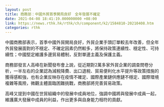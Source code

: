 ```yaml
---
layout: post
title: 商務部：中國外貿首季開局良好　全年發展不確定
date: 2021-04-08 18:41:19.000000000 +08:00
link: https://news.rthk.hk/rthk/ch/component/k2/1584810-20210408.htm
categories: rthk
---
```


中國商務部表示，首季中國外貿開局良好，外貿企業手頭訂單較去年改善，但全年外貿發展面對的不穩定、不確定因素仍然較多，將保持政策連續性、穩定性、可持續性；中國堅定維護多邊貿易體制，反對單邊主義及保護主義。

商務部發言人高峰在新聞發布會上說，從近期對2萬多家外貿企業的調查問卷分析，一半左右的企業認為減稅降費、出口退稅、貿易便利化水平提升等政策措施的獲得感較強，也有企業反映存在疫情不確定、國際產業鏈供應鏈不穩定、國際環境複雜等風險，微觀主體面臨困難挑戰，商務部將完善貿易政策。

高峰又提到中國在世貿組織中的發展中成員地位，強調中國將與發展中成員一起，維護廣大發展中成員的利益，作出更多與自身能力相符的貢獻。
